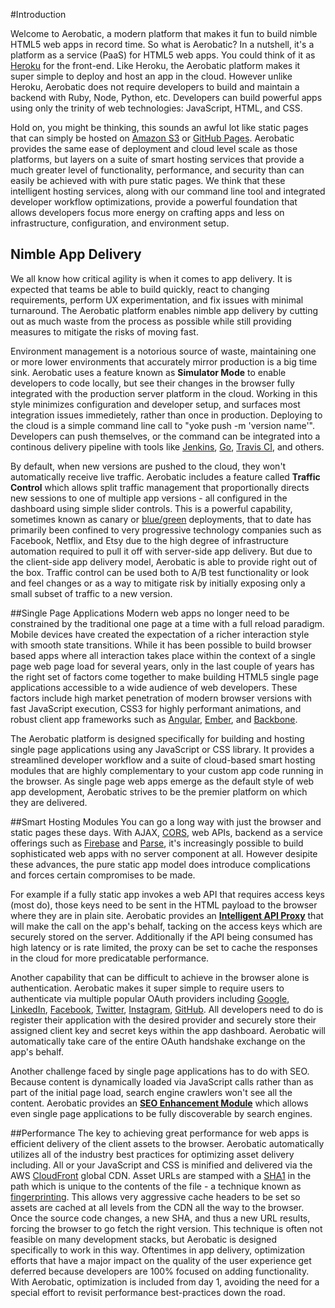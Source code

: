 
#Introduction

Welcome to Aerobatic, a modern platform that makes it fun to build nimble HTML5 web apps in record time. So what is Aerobatic? In a nutshell, it's a platform as a service (PaaS) for HTML5 web apps. You could think of it as [Heroku](http://www.heroku.com) for the front-end. Like Heroku, the Aerobatic platform makes it super simple to deploy and host an app in the cloud. However unlike Heroku, Aerobatic does not require developers to build and maintain a backend with Ruby, Node, Python, etc. Developers can build powerful apps using only the trinity of web technologies: JavaScript, HTML, and CSS. 

Hold on, you might be thinking, this sounds an awful lot like static pages that can simply be hosted on [Amazon S3](http://aws.amazon.com/s3) or [GitHub Pages](http://pages.github.com). Aerobatic provides the same ease of deployment and cloud level scale as those platforms, but layers on a suite of smart hosting services that provide a much greater level of functionality, performance, and security than can easily be achieved with with pure static pages. We think that these intelligent hosting services, along with our command line tool and integrated developer workflow optimizations, provide a powerful foundation that allows developers focus more energy on crafting apps and less on infrastructure, configuration, and environment setup.

## Nimble App Delivery
We all know how critical agility is when it comes to app delivery. It is expected that teams be able to build quickly, react to changing requirements, perform UX experimentation, and fix issues with minimal turnaround. The Aerobatic platform enables nimble app delivery by cutting out as much waste from the process as possible while still providing measures to mitigate the risks of moving fast. 

Environment management is a notorious source of waste, maintaining one or more lower environments that accurately mirror production is a big time sink. Aerobatic uses a feature known as **Simulator Mode** to enable developers to code locally, but see their changes in the browser fully integrated with the production server platform in the cloud. Working in this style minimizes configuration and developer setup, and surfaces most integration issues immedietely, rather than once in production. Deploying to the cloud is a simple command line call to "yoke push -m 'version name'". Developers can push themselves, or the command can be integrated into a continous delivery pipeline with tools like [Jenkins](http://jenkins-ci.org/), [Go](http://www.thoughtworks.com/products/go-continuous-delivery), 
[Travis CI](https://travis-ci.org/), and others. 

By default, when new versions are pushed to the cloud, they won't automatically receive live traffic. Aerobatic includes a feature called **Traffic Control** which allows split traffic management that proportionally directs new sessions to one of multiple app versions - all configured in the dashboard using simple slider controls. This is a powerful capability, sometimes known as canary or [blue/green](http://martinfowler.com/bliki/BlueGreenDeployment.html) deployments, that to date has primarily been confined to very progressive technology companies such as Facebook, Netflix, and Etsy due to the high degree of infrastructure automation required to pull it off with server-side app delivery. But due to the client-side app delivery model, Aerobatic is able to provide right out of the box. Traffic control can be used both to A/B test functionality or look and feel changes or as a way to mitigate risk by initially exposing only a small subset of traffic to a new version. 

##Single Page Applications
Modern web apps no longer need to be constrained by the traditional one page at a time with a full reload paradigm. Mobile devices have created the expectation of a richer interaction style with smooth state transitions. While it has been possible to build browser based apps where all interaction takes place within the context of a single page web page load for several years, only in the last couple of years has the right set of factors come together to make building HTML5 single page applications accessible to a wide audience of web developers. These factors include high market penetration of modern browser versions with fast JavaScript execution, CSS3 for highly performant animations, and robust client app frameworks such as  [Angular](https://angularjs.org/), [Ember](http://emberjs.com/), and [Backbone](http://backbonejs.org/). 

The Aerobatic platform is designed specifically for building and hosting single page applications using any JavaScript or CSS library. It provides a streamlined developer workflow and a suite of cloud-based smart hosting modules that are highly complementary to your custom app code running in the browser. As single page web apps emerge as the default style of web app development, Aerobatic strives to be the premier platform on which they are delivered. 

##Smart Hosting Modules
You can go a long way with just the browser and static pages these days. With AJAX, [CORS](https://developer.mozilla.org/en-US/docs/HTTP/Access_control_CORS), web APIs, backend as a service offerings such as [Firebase](https://www.firebase.com/) and [Parse](https://parse.com/docs/js_guide), it's increasingly possible to build sophisticated web apps with no server component at all. However desipite these advances, the pure static app model does introduce complications and forces certain compromises to be made. 

For example if a fully static app invokes a web API that requires access keys (most do), those keys need to be sent in the HTML payload to the browser where they are in plain site. Aerobatic provides an **[Intelligent API Proxy](/#!/backend-integration)** that will make the call on the app's behalf, tacking on the access keys which are securely stored on the server. Additionally if the API being consumed has high latency or is rate limited, the proxy can be set to cache the responses in the cloud for more predicatable performance. 

Another capability that can be difficult to achieve in the browser alone is authentication. Aerobatic makes it super simple to require users to authenticate via multiple popular OAuth providers including [Google](https://developers.google.com/accounts/docs/OAuth2), [LinkedIn](https://developer.linkedin.com/documents/authentication), [Facebook](https://developers.facebook.com/docs/facebook-login/login-flow-for-web/), [Twitter](https://dev.twitter.com/docs/auth/using-oauth), [Instagram](http://instagram.com/developer/), [GitHub](https://developer.github.com/v3/oauth/). All developers need to do is register their application with the desired provider and securely store their assigned client key and secret keys within the app dashboard. Aerobatic will automatically take care of the entire OAuth handshake exchange on the app's behalf.

Another challenge faced by single page applications has to do with SEO. Because content is dynamically loaded via JavaScript calls rather than as part of the initial page load, search engine crawlers won't see all the content. Aerobatic provides an **[SEO Enhancement Module](/#!/docs/seo)** which allows even single page applications to be fully discoverable by search engines.

##Performance
The key to achieving great performance for web apps is efficient delivery of the client assets to the browser. Aerobatic automatically utilizes all of the industry best practices for optimizing asset delivery including. All or your JavaScript and CSS is minified and delivered via the AWS [CloudFront](http://aws.amazon.com/cloudfront/) global CDN. Asset URLs are stamped with a [SHA1](http://en.wikipedia.org/wiki/SHA-1) in the path which is unique to the contents of the file - a technique known as [fingerprinting](https://developers.google.com/speed/docs/best-practices/caching#LeverageBrowserCaching). This allows very aggressive cache headers to be set so assets are cached at all levels from the CDN all the way to the browser. Once the source code changes, a new SHA, and thus a new URL results, forcing the browser to go fetch the right version. This technique is often not feasible on many development stacks, but Aerobatic is designed specifically to work in this way. Oftentimes in app delivery, optimization efforts that have a major impact on the quality of the user experience get deferred because developers are 100% focused on adding functionality. With Aerobatic,  optimization is included from day 1, avoiding the need for a special effort to revisit performance best-practices down the road.
